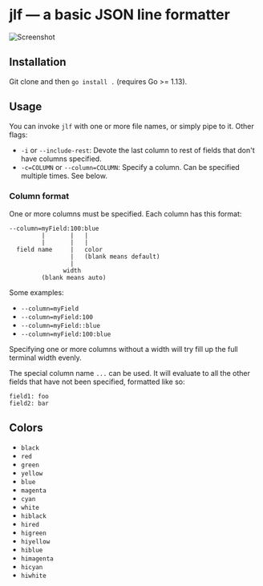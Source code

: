 # jlf — a basic JSON line formatter

![Screenshot](https://user-images.githubusercontent.com/50314/83684793-a2f74880-a5b5-11ea-8b3b-c01f6a50f5e2.jpg)

## Installation

Git clone and then `go install .` (requires Go >= 1.13).

## Usage

You can invoke `jlf` with one or more file names, or simply pipe to it. Other flags:

* `-i` or `--include-rest`: Devote the last column to rest of fields that don't have columns specified.
* `-c=COLUMN` or `--column=COLUMN`: Specify a column. Can be specified multiple times. See below.

### Column format

One or more columns must be specified. Each column has this format:

```
--column=myField:100:blue
         |       |   |
         |       |   |
  field name     |   color
                 |   (blank means default)
                 |
               width
         (blank means auto)
```

Some examples:

* `--column=myField`
* `--column=myField:100`
* `--column=myField::blue`
* `--column=myField:100:blue`

Specifying one or more columns without a width will try fill up the full terminal width evenly.

The special column name `...` can be used. It will evaluate to all the other fields that have not been specified, formatted like so:

```
field1: foo
field2: bar
```

## Colors

* `black`
* `red`
* `green`
* `yellow`
* `blue`
* `magenta`
* `cyan`
* `white`
* `hiblack`
* `hired`
* `higreen`
* `hiyellow`
* `hiblue`
* `himagenta`
* `hicyan`
* `hiwhite`
